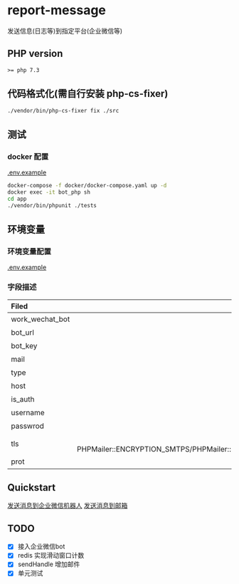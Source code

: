 # report-message

发送信息(日志等)到指定平台(企业微信等)

## PHP version
```
>= php 7.3
```

## 代码格式化(需自行安装 php-cs-fixer)

```bash  
./vendor/bin/php-cs-fixer fix ./src
```

## 测试
### docker 配置
[.env.example](docker/.env.example)
```bash 
docker-compose -f docker/docker-compose.yaml up -d
docker exec -it bot_php sh
cd app 
./vendor/bin/phpunit ./tests
```

## 环境变量
### 环境变量配置
[.env.example](.env.example)
### 字段描述
| Filed | Decription |
| :--- | ----: |
| work_wechat_bot | 企业微信机器人配置 |
| bot_url | 企业微信机器人域名 |
| bot_key | 企业微信机器人key |
| mail | 邮箱配置 |
| type | 邮箱服务器类型 |
| host | 邮箱服务器地址 |
| is_auth | 授权 值：true/false |
| username | 用户名称 |
| passwrod | 用户密码 |
| tls | 加密方式 值：PHPMailer::ENCRYPTION_SMTPS/PHPMailer::ENCRYPTION_STARTTLS |
| prot | 端口 值：465 |

## Quickstart
[发送消息到企业微信机器人](./examples/example_work_wechat.php)
[发送消息到邮箱](./examples/example_email.php)

## TODO

- [x] 接入企业微信bot
- [x] redis 实现滑动窗口计数
- [x] sendHandle 增加邮件
- [x] 单元测试
